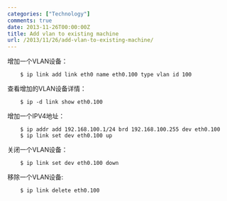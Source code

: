 ```yaml
---
categories: ["Technology"]
comments: true
date: 2013-11-26T00:00:00Z
title: Add vlan to existing machine
url: /2013/11/26/add-vlan-to-existing-machine/
---
```


增加一个VLAN设备：     

```
	$ ip link add link eth0 name eth0.100 type vlan id 100

```
查看增加的VLAN设备详情：

```
	$ ip -d link show eth0.100

```
增加一个IPV4地址：

```
	$ ip addr add 192.168.100.1/24 brd 192.168.100.255 dev eth0.100
	$ ip link set dev eth0.100 up

```
关闭一个VLAN设备：

```
	$ ip link set dev eth0.100 down

```
移除一个VLAN设备: 

```
	$ ip link delete eth0.100

```
